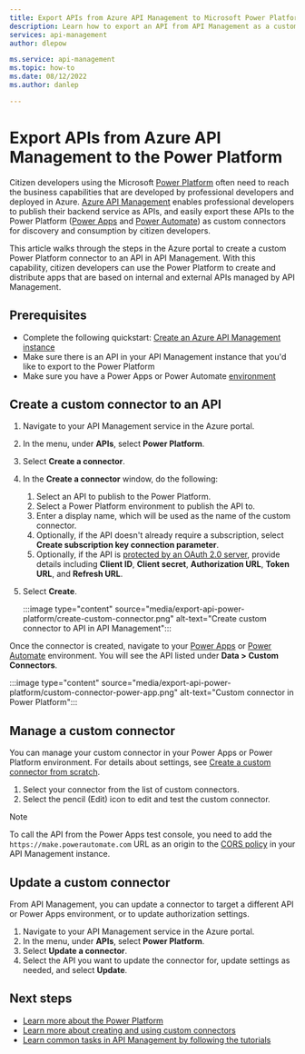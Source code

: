 ```yaml
---
title: Export APIs from Azure API Management to Microsoft Power Platform | Microsoft Docs
description: Learn how to export an API from API Management as a custom connector to Power Apps and Power Automate in the Microsoft Power Platform.
services: api-management
author: dlepow

ms.service: api-management
ms.topic: how-to
ms.date: 08/12/2022
ms.author: danlep

---
```

# Export APIs from Azure API Management to the Power Platform 

Citizen developers using the Microsoft [Power Platform](https://powerplatform.microsoft.com) often need to reach the business capabilities that are developed by professional developers and deployed in Azure. [Azure API Management](https://aka.ms/apimrocks) enables professional developers to publish their backend service as APIs, and easily export these APIs to the Power Platform ([Power Apps](/powerapps/powerapps-overview) and [Power Automate](/power-automate/getting-started)) as custom connectors for discovery and consumption by citizen developers. 

This article walks through the steps in the Azure portal to create a custom Power Platform connector to an API in API Management. With this capability, citizen developers can use the Power Platform to create and distribute apps that are based on internal and external APIs managed by API Management.

## Prerequisites

+ Complete the following quickstart: [Create an Azure API Management instance](get-started-create-service-instance.md)
+ Make sure there is an API in your API Management instance that you'd like to export to the Power Platform
+ Make sure you have a Power Apps or Power Automate [environment](/powerapps/powerapps-overview#power-apps-for-admins) 

## Create a custom connector to an API

1. Navigate to your API Management service in the Azure portal.
1. In the menu, under **APIs**, select **Power Platform**.
1. Select **Create a connector**.
1. In the **Create a connector** window, do the following:
    1. Select an API to publish to the Power Platform.
    1. Select a Power Platform environment to publish the API to. 
    1. Enter a display name, which will be used as the name of the custom connector.  
    1. Optionally, if the API doesn't already require a subscription, select **Create subscription key connection parameter**.
    1. Optionally, if the API is [protected by an OAuth 2.0 server](api-management-howto-protect-backend-with-aad.md), provide details including **Client ID**, **Client secret**, **Authorization URL**, **Token URL**, and **Refresh URL**.  
1. Select **Create**. 

    :::image type="content" source="media/export-api-power-platform/create-custom-connector.png" alt-text="Create custom connector to API in API Management":::

Once the connector is created, navigate to your [Power Apps](https://make.powerapps.com) or [Power Automate](https://make.powerautomate.com) environment. You will see the API listed under **Data > Custom Connectors**.

:::image type="content" source="media/export-api-power-platform/custom-connector-power-app.png" alt-text="Custom connector in Power Platform":::

## Manage a custom connector

You can manage your custom connector in your Power Apps or Power Platform environment. For details about settings, see [Create a custom connector from scratch](/connectors/custom-connectors/define-blank).

1. Select your connector from the list of custom connectors.
1. Select the pencil (Edit) icon to edit and test the custom connector. 

> [!NOTE]
> To call the API from the Power Apps test console, you need to add the `https://make.powerautomate.com` URL as an origin to the [CORS policy](cors-policy.md) in your API Management instance.

## Update a custom connector

From API Management, you can update a connector to target a different API or Power Apps environment, or to update authorization settings.

1. Navigate to your API Management service in the Azure portal.
1. In the menu, under **APIs**, select **Power Platform**.
1. Select **Update a connector**.
1. Select the API you want to update the connector for, update settings as needed, and select **Update**.


## Next steps

* [Learn more about the Power Platform](https://powerplatform.microsoft.com/)
* [Learn more about creating and using custom connectors](/connectors/custom-connectors/)
* [Learn common tasks in API Management by following the tutorials](./import-and-publish.md)
